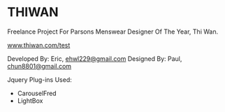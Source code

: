 THIWAN
======

Freelance Project For Parsons Menswear Designer Of The Year, Thi Wan.

www.thiwan.com/test

Developed By: Eric, ehwl229@gmail.com
Designed By: Paul, chun8801@gmail.com


Jquery Plug-ins Used:
- CarouselFred
- LightBox 

